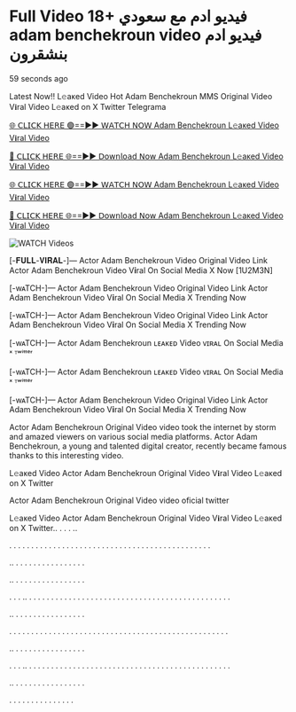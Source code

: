 # Full Video 18+ فيديو ادم مع سعودي adam benchekroun video فيديو ادم بنشقرون

59 seconds ago

Latest Now!! L𝚎aᴋed Video Hot Adam Benchekroun MMS Original Video V𝐢ral Video L𝚎aᴋed on X Twitter Telegrama

[🌐 𝖢𝖫𝖨𝖢𝖪 𝖧𝖤𝖱𝖤 🟢==►► 𝖶𝖠𝖳𝖢𝖧 𝖭𝖮𝖶 Adam Benchekroun L𝚎aᴋed Video V𝐢ral Video](https://wtach.club/leakvideo/?is)

[🔴 𝖢𝖫𝖨𝖢𝖪 𝖧𝖤𝖱𝖤 🌐==►► 𝖣𝗈𝗐𝗇𝗅𝗈𝖺𝖽 𝖭𝗈𝗐 Adam Benchekroun L𝚎aᴋed Video V𝐢ral Video](https://wtach.club/leakvideo/?is)

[🌐 𝖢𝖫𝖨𝖢𝖪 𝖧𝖤𝖱𝖤 🟢==►► 𝖶𝖠𝖳𝖢𝖧 𝖭𝖮𝖶 Adam Benchekroun L𝚎aᴋed Video V𝐢ral Video](https://wtach.club/leakvideo/?is)

[🔴 𝖢𝖫𝖨𝖢𝖪 𝖧𝖤𝖱𝖤 🌐==►► 𝖣𝗈𝗐𝗇𝗅𝗈𝖺𝖽 𝖭𝗈𝗐 Adam Benchekroun L𝚎aᴋed Video V𝐢ral Video](https://wtach.club/leakvideo/?is)

<a href="https://wtach.club/leakvideo/?is" rel="nofollow" data-target="animated-image.originalLink"><img src="https://camo.githubusercontent.com/8a4f000d20f83aca3bf7ec5f350d767afa0574a8a352519fd8cfa583a6f93a33/68747470733a2f2f692e696d6775722e636f6d2f644a486b345a712e676966" alt="WATCH Videos" data-canonical-src="https://i.imgur.com/dJHk4Zq.gif" style="max-width: 100%; display: inline-block;" data-target="animated-image.originalImage"></a>

[-𝐅𝐔𝐋𝐋-𝐕𝐈𝐑𝐀𝐋-]— Actor Adam Benchekroun Video Original Video Link Actor Adam Benchekroun Video V𝐢ral On Social Media X Now [1U2M3N]

[-wᴀTCH-]— Actor Adam Benchekroun Video Original Video Link Actor Adam Benchekroun Video V𝐢ral On Social Media X Trending Now

[-wᴀTCH-]— Actor Adam Benchekroun Video Original Video Link Actor Adam Benchekroun Video V𝐢ral On Social Media X Trending Now

[-wᴀTCH-]— Actor Adam Benchekroun ʟᴇᴀᴋᴇᴅ Video ᴠɪʀᴀʟ On Social Media ˣ ᵀʷⁱᵗᵗᵉʳ

[-wᴀTCH-]— Actor Adam Benchekroun ʟᴇᴀᴋᴇᴅ Video ᴠɪʀᴀʟ On Social Media ˣ ᵀʷⁱᵗᵗᵉʳ

[-wᴀTCH-]— Actor Adam Benchekroun Video Original Video Link Actor Adam Benchekroun Video V𝐢ral On Social Media X Trending Now

Actor Adam Benchekroun Original Video video took the internet by storm and amazed viewers on various social media platforms. Actor Adam Benchekroun, a young and talented digital creator, recently became famous thanks to this interesting video.

L𝚎aᴋed Video Actor Adam Benchekroun Original Video V𝐢ral Video L𝚎aᴋed on X Twitter

Actor Adam Benchekroun Original Video video oficial twitter

L𝚎aᴋed Video Actor Adam Benchekroun Original Video V𝐢ral Video L𝚎aᴋed on X Twitter.. . . . ..

. . . . . . . . . . . . . . . . . . . . . . . . . . . . . . . . . . . . . . . . . . . . . .

.. . . . . . . . . . . . . . . . .

.. . . . . . . . . . . . . . . . .

. . . .. . . . . . . . . . . . . . . . . . . . . . . . . . . . . . . . . . . . . . . . . . . . . . .

.. . . . . . . . . . . . . . . . .

. . . . . . . . . . . . . . . . . . . . . . . . . . . . . . . . . . . . . . . . . . . . . . . . . .

.. . . . . . . . . . . . . . . . .

. . . .. . . . . . . . . . . . . . . . . . . . . . . . . . . . . . . . . . . . . . . . . . . . . . .

.. . . . . . . . . . . . . . . . .

. . . . . . . . . . . . . . .